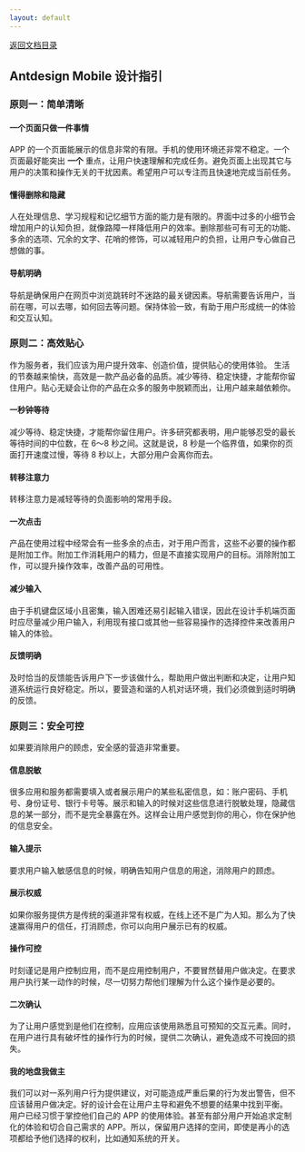```yaml
---
layout: default
---
```

[返回文档目录](../)

## Antdesign Mobile 设计指引

### 原则一：简单清晰
#### 一个页面只做一件事情

APP 的一个页面能展示的信息非常的有限。手机的使用环境还非常不稳定。一个页面最好能突出 **一个** 重点，让用户快速理解和完成任务。避免页面上出现其它与用户的决策和操作无关的干扰因素。希望用户可以专注而且快速地完成当前任务。

#### 懂得删除和隐藏
人在处理信息、学习规程和记忆细节方面的能力是有限的。界面中过多的小细节会增加用户的认知负担，就像路障一样降低用户的效率。删除那些可有可无的功能、多余的选项、冗余的文字、花哨的修饰，可以减轻用户的负担，让用户专心做自己想做的事。

#### 导航明确
导航是确保用户在网页中浏览跳转时不迷路的最关键因素。导航需要告诉用户，当前在哪，可以去哪，如何回去等问题。保持体验一致，有助于用户形成统一的体验和交互认知。

### 原则二：高效贴心
作为服务者，我们应该为用户提升效率、创造价值，提供贴心的使用体验。 生活的节奏越来愉快，高效是一款产品必备的品质。减少等待、稳定快捷，才能帮你留住用户。贴心无疑会让你的产品在众多的服务中脱颖而出，让用户越来越依赖你。

#### 一秒钟等待
减少等待、稳定快捷，才能帮你留住用户。许多研究都表明，用户能够忍受的最长等待时间的中位数，在 6～8 秒之间。这就是说，8 秒是一个临界值，如果你的页面打开速度过慢，等待 8 秒以上，大部分用户会离你而去。

#### 转移注意力
转移注意力是减轻等待的负面影响的常用手段。

#### 一次点击
产品在使用过程中经常会有一些多余的点击，对于用户而言，这些不必要的操作都是附加工作。附加工作消耗用户的精力，但是不直接实现用户的目标。消除附加工作，可以提升操作效率，改善产品的可用性。

#### 减少输入
由于手机键盘区域小且密集，输入困难还易引起输入错误，因此在设计手机端页面时应尽量减少用户输入，利用现有接口或其他一些容易操作的选择控件来改善用户输入的体验。

#### 反馈明确
及时恰当的反馈能告诉用户下一步该做什么，帮助用户做出判断和决定，让用户知道系统运行良好稳定。所以，要营造和谐的人机对话环境，我们必须做到适时明确的反馈。

### 原则三：安全可控
如果要消除用户的顾虑，安全感的营造非常重要。

#### 信息脱敏
很多应用和服务都需要填入或者展示用户的某些私密信息，如：账户密码、手机号、身份证号、银行卡号等。展示和输入的时候对这些信息进行脱敏处理，隐藏信息的某一部分，而不是完全暴露在外。这样会让用户感觉到你的用心，你在保护他的信息安全。

#### 输入提示
要求用户输入敏感信息的时候，明确告知用户信息的用途，消除用户的顾虑。

#### 展示权威
如果你服务提供方是传统的渠道非常有权威，在线上还不是广为人知。那么为了快速赢得用户的信任，打消顾虑，你可以向用户展示已有的权威。

#### 操作可控
时刻谨记是用户控制应用，而不是应用控制用户，不要冒然替用户做决定。在要求用户执行某一动作的时候，尽一切努力帮他们理解为什么这个操作是必要的。

#### 二次确认
为了让用户感觉到是他们在控制，应用应该使用熟悉且可预知的交互元素。同时，在用户进行具有破坏性的操作行为的时候，提供二次确认，避免造成不可挽回的损失。

#### 我的地盘我做主
我们可以对一系列用户行为提供建议，对可能造成严重后果的行为发出警告，但不应该替用户做决定。好的设计会在让用户主导和避免不想要的结果中找到平衡。
用户已经习惯于掌控他们自己的 APP 的使用体验。甚至有部分用户开始追求定制化的体验和切合自己需求的 APP。所以，保留用户选择的空间，即使是再小的选项都给予他们选择的权利，比如通知系统的开关。
